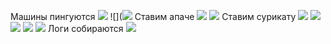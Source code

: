 Машины пингуются
![](https://i.imgur.com/z6HQTPs.png)
![](![](https://i.imgur.com/BzcLy3b.png)
Ставим апаче
![](https://i.imgur.com/QHISK0x.png)
![](https://i.imgur.com/rIrmFBw.png)
Ставим сурикату
![](https://i.imgur.com/MaBBASp.png)
![](https://i.imgur.com/HMlUMw6.png)
![](https://i.imgur.com/HU1G6dm.png)
![](https://i.imgur.com/0A0pr0M.png)
![](https://i.imgur.com/QJlQUl4.png)
Логи собираются
![](https://i.imgur.com/2G7BZXB.png)


